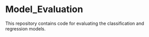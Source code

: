 # Model_Evaluation
This repository contains code for evaluating the classification and regression models.
